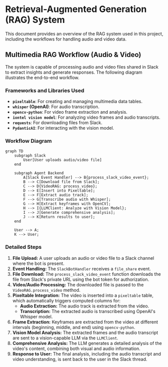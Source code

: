 # Retrieval-Augmented Generation (RAG) System

This document provides an overview of the RAG system used in this project, including the workflows for handling audio and video data.

## Multimedia RAG Workflow (Audio & Video)

The system is capable of processing audio and video files shared in Slack to extract insights and generate responses. The following diagram illustrates the end-to-end workflow.

### Frameworks and Libraries Used

-   **`pixeltable`**: For creating and managing multimedia data tables.
-   **`whisper` (OpenAI)**: For audio transcription.
-   **`opencv-python`**: For video frame extraction and analysis.
-   **`iontel vision model`**: For analyzing video frames and audio transcripts.
-   **`requests`**: For downloading files from Slack.
-   **`PydanticAI`**: For interacting with the vision model.

### Workflow Diagram

```mermaid
graph TD
    subgraph Slack
        User[User uploads audio/video file]
    end

    subgraph Agent Backend
        A[Slack Event Handler] --> B{process_slack_video_event};
        B --> C[Download file from Slack];
        C --> D{VideoRAG: process_video};
        D --> E[Insert into Pixeltable];
        E --> F[Extract audio track];
        F --> G[Transcribe audio with Whisper];
        G --> H[Extract keyframes with OpenCV];
        H --> I{LLMClient: Analyze with Vision Model};
        I --> J[Generate comprehensive analysis];
        J --> K[Return results to user];
    end

    User --> A;
    K --> User;
```

### Detailed Steps

1.  **File Upload:** A user uploads an audio or video file to a Slack channel where the bot is present.
2.  **Event Handling:** The `SlackBotHandler` receives a `file_share` event.
3.  **File Download:** The `process_slack_video_event` function downloads the file from Slack's private URL using the bot token for authorization.
4.  **Video/Audio Processing:** The downloaded file is passed to the `VideoRAG.process_video` method.
5.  **Pixeltable Integration:** The video is inserted into a `pixeltable` table, which automatically triggers computed columns for:
    *   **Audio Extraction:** The audio track is extracted from the video.
    *   **Transcription:** The extracted audio is transcribed using OpenAI's Whisper model.
6.  **Frame Extraction:** Keyframes are extracted from the video at different intervals (beginning, middle, and end) using `opencv-python`.
7.  **Vision Model Analysis:** The extracted frames and the audio transcript are sent to a vision-capable LLM via the `LLMClient`.
8.  **Comprehensive Analysis:** The LLM generates a detailed analysis of the video's content, combining both visual and audio information.
9.  **Response to User:** The final analysis, including the audio transcript and video understanding, is sent back to the user in the Slack thread.
